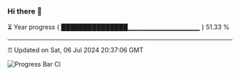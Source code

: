 ### Hi there 👋

⏳ Year progress { ███████████████▁▁▁▁▁▁▁▁▁▁▁▁▁▁▁ } 51.33 %

---

⏰ Updated on Sat, 06 Jul 2024 20:37:06 GMT

![Progress Bar CI](https://github.com/IshwaranRudhara/GIT-ACTION/workflows/Progress%20Bar%20CI/badge.svg)
